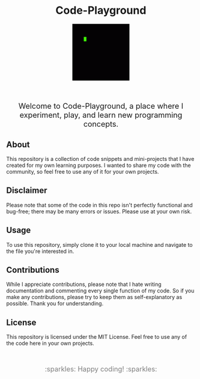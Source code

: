 <!DOCTYPE html>
<html>
  <head>
    <meta charset="UTF-8">
    <meta name="viewport" content="width=device-width, initial-scale=1.0">
  </head>
  <body>
    <header>
      <h1 style="text-align:center">Code-Playground</h1>
      <img src="https://raw.githubusercontent.com/SSL-ACTX/SSL-ACTX/main/gifs/term2.gif" alt="Code-Playground" style="display:block;margin:auto;width:30%">
    </header>
    <main>
      <section>
        <p style="text-align:center;font-size:20px">Welcome to Code-Playground, a place where I experiment, play, and learn new programming concepts.</p>
      </section>
      <section>
        <h2>About</h2>
        <p>This repository is a collection of code snippets and mini-projects that I have created for my own learning purposes. I wanted to share my code with the community, so feel free to use any of it for your own projects.</p>
      </section>
      <section>
        <h2>Disclaimer</h2>
        <p>Please note that some of the code in this repo isn't perfectly functional and bug-free; there may be many errors or issues. Please use at your own risk.</p>
      </section>
      <section>
        <h2>Usage</h2>
        <p>To use this repository, simply clone it to your local machine and navigate to the file you're interested in.</p>
      </section>
      <section>
        <h2>Contributions</h2>
        <p>While I appreciate contributions, please note that I hate writing documentation and commenting every single function of my code. So if you make any contributions, please try to keep them as self-explanatory as possible. Thank you for understanding.</p>
      </section>
      <section>
        <h2>License</h2>
        <p>This repository is licensed under the MIT License. Feel free to use any of the code here in your own projects.</p>
      </section>
    </main>
    <footer>
      <div style="text-align:center;color:grey;margin-top:50px;font-size:18px">:sparkles: Happy coding! :sparkles:</div>
    </footer>
  </body>
</html>
